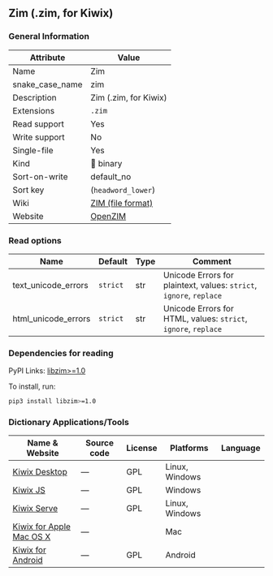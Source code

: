 Zim (.zim, for Kiwix)
---------------------

### General Information

| Attribute       | Value                                                                |
|-----------------|----------------------------------------------------------------------|
| Name            | Zim                                                                  |
| snake_case_name | zim                                                                  |
| Description     | Zim (.zim, for Kiwix)                                                |
| Extensions      | `.zim`                                                               |
| Read support    | Yes                                                                  |
| Write support   | No                                                                   |
| Single-file     | Yes                                                                  |
| Kind            | 🔢 binary                                                            |
| Sort-on-write   | default_no                                                           |
| Sort key        | \(`headword_lower`\)                                                 |
| Wiki            | [ZIM (file format)](https://en.wikipedia.org/wiki/ZIM_(file_format)) |
| Website         | [OpenZIM](https://wiki.openzim.org/wiki/OpenZIM)                     |

### Read options

| Name                | Default  | Type | Comment                                                             |
|---------------------|----------|------|---------------------------------------------------------------------|
| text_unicode_errors | `strict` | str  | Unicode Errors for plaintext, values: `strict`, `ignore`, `replace` |
| html_unicode_errors | `strict` | str  | Unicode Errors for HTML, values: `strict`, `ignore`, `replace`      |

### Dependencies for reading

PyPI Links: [libzim>=1.0](https://pypi.org/project/libzim%3E=1.0)

To install, run:

```sh
pip3 install libzim>=1.0
```

### Dictionary Applications/Tools

| Name & Website                                              | Source code | License | Platforms      | Language |
|-------------------------------------------------------------|-------------|---------|----------------|----------|
| [Kiwix Desktop](https://github.com/kiwix/kiwix-desktop)     | ―           | GPL     | Linux, Windows |          |
| [Kiwix JS](https://github.com/kiwix/kiwix-js)               | ―           | GPL     | Windows        |          |
| [Kiwix Serve](https://github.com/kiwix/kiwix-tools)         | ―           | GPL     | Linux, Windows |          |
| [Kiwix for Apple Mac OS X](macos.kiwix.org)                 | ―           |         | Mac            |          |
| [Kiwix for Android](https://github.com/kiwix/kiwix-android) | ―           | GPL     | Android        |          |
